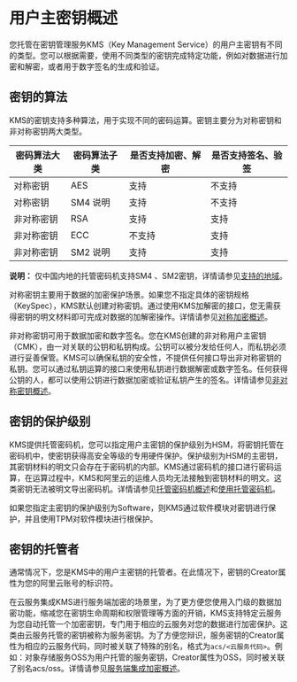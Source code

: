 # 用户主密钥概述

您托管在密钥管理服务KMS（Key Management Service）的用户主密钥有不同的类型。您可以根据需要，使用不同类型的密钥完成特定功能，例如对数据进行加密和解密，或者用于数字签名的生成和验证。

## 密钥的算法

KMS的密钥支持多种算法，用于实现不同的密码运算。密钥主要分为对称密钥和非对称密钥两大类型。

|密码算法大类|密码算法子类|是否支持加密、解密|是否支持签名、验签|
|------|------|---------|---------|
|对称密钥|AES|支持|不支持|
|对称密钥|SM4 说明|支持|不支持|
|非对称密钥|RSA|支持|支持|
|非对称密钥|ECC|不支持|支持|
|非对称密钥|SM2 说明|支持|支持|

**说明：** 仅中国内地的托管密码机支持SM4 、SM2密钥，详情请参见[支持的地域](/cn.zh-CN/密钥服务/托管密码机/托管密码机简介.mdsection_9br_g7q_yb4)。

对称密钥主要用于数据的加密保护场景。如果您不指定具体的密钥规格（KeySpec），KMS默认创建对称密钥。通过使用KMS加解密的接口，您无需获得密钥的明文材料即可完成对数据的加解密操作。详情请参见[对称加密概述](/cn.zh-CN/密钥服务/使用对称密钥/对称加密概述.md)。

非对称密钥可用于数据加密和数字签名。您在KMS创建的非对称用户主密钥（CMK），由一对关联的公钥和私钥构成。公钥可以被分发给任何人，而私钥必须进行妥善保管。KMS可以确保私钥的安全性，不提供任何接口导出非对称密钥的私钥。您可以通过私钥运算的接口来使用私钥进行数据解密或数字签名。任何获得公钥的人，都可以使用公钥进行数据加密或验证私钥产生的签名。详情请参见[非对称密钥概述](/cn.zh-CN/密钥服务/使用非对称密钥/非对称密钥概述.md)。

## 密钥的保护级别

KMS提供托管密码机，您可以指定用户主密钥的保护级别为HSM，将密钥托管在密码机中，使密钥获得高安全等级的专用硬件保护。保护级别为HSM的主密钥，其密钥材料的明文只会存在于密码机的内部。KMS通过密码机的接口进行密码运算，在运算过程中，KMS和阿里云的运维人员均无法接触到密钥材料的明文。这类密钥无法被明文导出密码机。详情请参见[托管密码机概述](/cn.zh-CN/密钥服务/托管密码机/托管密码机简介.md)和[使用托管密码机](/cn.zh-CN/密钥服务/托管密码机/使用托管密码机.md)。

如果您指定主密钥的保护级别为Software，则KMS通过软件模块对密钥进行保护，并且使用TPM对软件模块进行根保护。

## 密钥的托管者

通常情况下，您是KMS中的用户主密钥的托管者。在此情况下，密钥的Creator属性为您的阿里云账号的标识符。

在云服务集成KMS进行服务端加密的场景里，为了更方便您使用入门级的数据加密功能，缩减您在密钥生命周期和权限管理等方面的开销，KMS支持特定云服务为您自动托管一个加密密钥，专门用于相应的云服务对您的数据进行加密保护。这类由云服务托管的密钥被称为服务密钥。为了方便您辩识，服务密钥的Creator属性为相应的云服务代码，同时被关联了特殊的别名，格式为`acs/<云服务代码>`。例如：对象存储服务OSS为用户托管的服务密钥，Creator属性为OSS，同时被关联了别名acs/oss。详情请参见[服务端集成加密概述](/cn.zh-CN/云产品与KMS的集成/服务端集成加密概述.md)。

